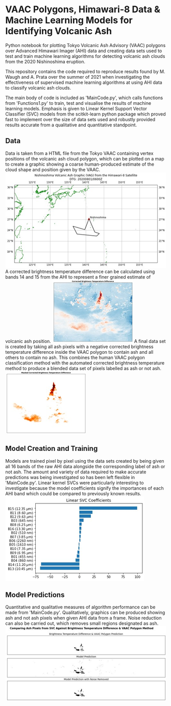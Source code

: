 # VAAC Polygons, Himawari-8 Data & Machine Learning Models for Identifying Volcanic Ash
Python notebook for plotting Tokyo Volcanic Ash Advisory (VAAC) polygons over Advanced Himawari Imager (AHI) data and creating data sets used to test and train machine learning algorithms for detecting volcanic ash clouds from the 2020 Nishinoshima eruption.

This repository contains the code required to reproduce results found by M. Waugh and A. Prata over the summer of 2021 when investigating the effectiveness of supervised machine learning algorithms at using AHI data to classify volcanic ash clouds. 

The main body of code is included as 'MainCode.py', which calls functions from 'Functions1.py' to train, test and visualise the results of machine learning models. Emphasis is given to Linear Kernel Support Vector Classifier (SVC) models from the scitkit-learn python package which proved fast to implement over the size of data sets used and robustly provided results accurate from a qualitative and quantitative standpoint.

## Data
Data is taken from a HTML file from the Tokyo VAAC containing vertex positions of the volcanic ash cloud polygon, which can be plotted on a map to create a graphic showing a coarse human-produced estimate of the cloud shape and position given by the VAAC.
![Example Volcanic Ash Graphic](/figures/ex_VAG.jpg)
A corrected brightness temperature difference can be calculated using bands 14 and 15 from the AHI to represent a finer grained estimate of volcanic ash position.
![Example Corrected Brightness Temperature Difference Representation](/figures/ex_BTD.jpg)
A final data set is created by taking all ash pixels with a negative corrected brightness temperature difference inside the VAAC polygon to contain ash and all others to contain no ash. This combines the human VAAC polygon classification method with the automated corrected brightness temperature method to produce a blended data set of pixels labelled as ash or not ash.
![Example Data Set](/figures/ex_dataset.jpg)

## Model Creation and Training
Models are trained pixel by pixel using the data sets created by being given all 16 bands of the raw AHI data alongside the corresponding label of ash or not ash. The amount and variety of data required to make accurate predictions was being investigated so has been left flexible in 'MainCode.py'. Linear kernel SVCs were particularly interesting to investigate because the model coefficients signify the importances of each AHI band which could be compared to previously known results.
![Example Linear Kernel Support Vector Classifier Coefficients](/figures/ex_coefficients.jpg)

## Model Predictions
Quantitative and qualitative measures of algorithm performance can be made from 'MainCode.py'. Qualitatively, graphics can be produced showing ash and not ash pixels when given AHI data from a frame. Noise reduction can also be carried out, which removes small regions designated as ash.
![Example Predictions Given by a Linear Kernel Support Vector Classifier Run Over An AHI Segment](/figures/ex_prediction.jpg)

